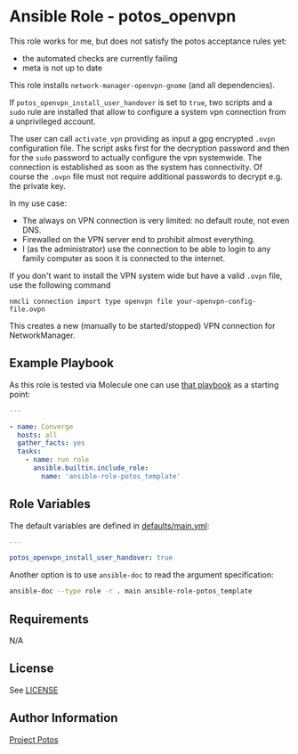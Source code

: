 
# Ansible Role - potos\_openvpn

This role works for me, but does not satisfy the potos acceptance rules yet:

* the automated checks are currently failing
* meta is not up to date

This role installs `network-manager-openvpn-gnome` (and all dependencies).

If `potos_openvpn_install_user_handover` is set to `true`, two scripts
and a `sudo` rule are installed that allow to configure a system
vpn connection from a unprivileged account.

The user can call `activate_vpn` providing as input a gpg encrypted
`.ovpn` configuration file. The script asks first for the
decryption password and then for the `sudo` password to actually
configure the vpn systemwide. The connection is established as soon
as the system has connectivity. Of course the `.ovpn` file must
not require additional passwords to decrypt e.g. the private key.

In my use case:

* The always on VPN connection is very limited: no default route, not even DNS.
* Firewalled on the VPN server end to prohibit almost everything.
* I (as the administrator) use the connection to be able to login
  to any family computer as soon it is connected to the internet.

If you don't want to install the VPN system wide but have a
valid `.ovpn` file, use the following command

```
nmcli connection import type openvpn file your-openvpn-config-file.ovpn
```

This creates a new (manually to be started/stopped) VPN connection
for NetworkManager.

## Example Playbook

As this role is tested via Molecule one can use [that
playbook](./molecule/default/converge.yml) as a starting point:

```yaml
---

- name: Converge
  hosts: all
  gather_facts: yes
  tasks:
    - name: run role
      ansible.builtin.include_role:
        name: 'ansible-role-potos_template'
```

## Role Variables

The default variables are defined in [defaults/main.yml](./defaults/main.yml):

```yaml
---

potos_openvpn_install_user_handover: true
```

Another option is to use `ansible-doc` to read the argument specification:

```sh
ansible-doc --type role -r . main ansible-role-potos_template
```

## Requirements

N/A

## License

See [LICENSE](./LICENSE)

## Author Information

[Project Potos](https://github.com/projectpotos)

